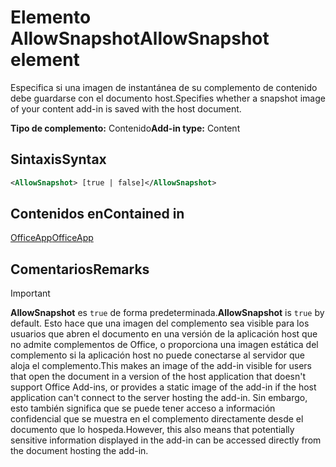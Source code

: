 # <a name="allowsnapshot-element"></a><span data-ttu-id="49340-101">Elemento AllowSnapshot</span><span class="sxs-lookup"><span data-stu-id="49340-101">AllowSnapshot element</span></span>

<span data-ttu-id="49340-102">Especifica si una imagen de instantánea de su complemento de contenido debe guardarse con el documento host.</span><span class="sxs-lookup"><span data-stu-id="49340-102">Specifies whether a snapshot image of your content add-in is saved with the host document.</span></span>

<span data-ttu-id="49340-103">**Tipo de complemento:** Contenido</span><span class="sxs-lookup"><span data-stu-id="49340-103">**Add-in type:** Content</span></span>

## <a name="syntax"></a><span data-ttu-id="49340-104">Sintaxis</span><span class="sxs-lookup"><span data-stu-id="49340-104">Syntax</span></span>

```XML
<AllowSnapshot> [true | false]</AllowSnapshot>
```

## <a name="contained-in"></a><span data-ttu-id="49340-105">Contenidos en</span><span class="sxs-lookup"><span data-stu-id="49340-105">Contained in</span></span>

[<span data-ttu-id="49340-106">OfficeApp</span><span class="sxs-lookup"><span data-stu-id="49340-106">OfficeApp</span></span>](officeapp.md)

## <a name="remarks"></a><span data-ttu-id="49340-107">Comentarios</span><span class="sxs-lookup"><span data-stu-id="49340-107">Remarks</span></span>

 > [!IMPORTANT]
 > <span data-ttu-id="49340-108">**AllowSnapshot** es `true` de forma predeterminada.</span><span class="sxs-lookup"><span data-stu-id="49340-108">**AllowSnapshot** is `true` by default.</span></span> <span data-ttu-id="49340-109">Esto hace que una imagen del complemento sea visible para los usuarios que abren el documento en una versión de la aplicación host que no admite complementos de Office, o proporciona una imagen estática del complemento si la aplicación host no puede conectarse al servidor que aloja el complemento.</span><span class="sxs-lookup"><span data-stu-id="49340-109">This makes an image of the add-in visible for users that open the document in a version of the host application that doesn't support Office Add-ins, or provides a static image of the add-in if the host application can't connect to the server hosting the add-in.</span></span> <span data-ttu-id="49340-110">Sin embargo, esto también significa que se puede tener acceso a información confidencial que se muestra en el complemento directamente desde el documento que lo hospeda.</span><span class="sxs-lookup"><span data-stu-id="49340-110">However, this also means that potentially sensitive information displayed in the add-in can be accessed directly from the document hosting the add-in.</span></span>


